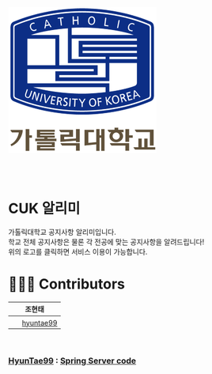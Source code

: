 <a href="https://dev.hyunn.site">
  <img src="https://github.com/CUK-Alarm/back-end/blob/main/src/main/resources/static/cuk_logo.png" alt="cuk Logo">
</a>

<br><br>

# CUK 알리미 
가톨릭대학교 공지사항 알리미입니다.<br>
학교 전체 공지사항은 물론 각 전공에 맞는 공지사항을 알려드립니다!<br>
위의 로고를 클릭하면 서비스 이용이 가능합니다.
<br>

# 👨🏻‍💻 Contributors
|  <div align = center>조현태 </div> |
|:----------|
|<div align = center> <img src = "https://oopy.lazyrockets.com/api/v2/notion/image?src=https%3A%2F%2Fnoticon-static.tammolo.com%2Fdgggcrkxq%2Fimage%2Fupload%2Fv1567128822%2Fnoticon%2Fosiivsvhnu4nt8doquo0.png&blockId=865f4b2a-5198-49e8-a173-0f893a4fed45&width=256" width = "17" height = "17"/> [hyuntae99](https://github.com/hyuntae99)| </div> 
<br>

### [HyunTae99](https://github.com/hyuntae99) : [Spring Server code](https://github.com/CUK-Alarm/back-end)
